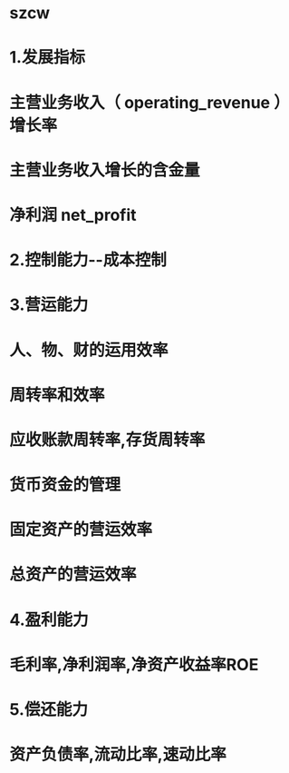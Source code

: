 # szcw
# 1.发展指标
# 主营业务收入（ operating_revenue ）增长率 
# 主营业务收入增长的含金量
# 净利润 net_profit 
# 2.控制能力--成本控制
# 3.营运能力
# 人、物、财的运用效率
# 周转率和效率
# 应收账款周转率,存货周转率
# 货币资金的管理
# 固定资产的营运效率
# 总资产的营运效率
# 4.盈利能力
# 毛利率,净利润率,净资产收益率ROE
# 5.偿还能力
# 资产负债率,流动比率,速动比率